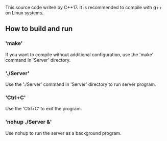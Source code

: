 This source code writen by C++17.
It is recommended to compile with g++ on Linux systems.



## How to build and run

### 'make'

If you want to compile without additional configuration, use the 'make' command in 'Server' directory.

### './Server'

Use the './Server' command in 'Server' directory to run server program.

### 'Ctrl+C'

Use the 'Ctrl+C' to exit the program.

### 'nohup ./Server &'

Use nohup to run the server as a background program.
